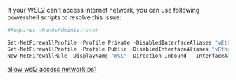 If your WSL2 can't access internet network, you can use following powershell scripts to resolve this issue:

```powershell
#Requires -RunAsAdministrator

Set-NetFirewallProfile -Profile Private -DisabledInterfaceAliases "vEthernet (WSL)"
Set-NetFirewallProfile -Profile Public -DisabledInterfaceAliases "vEthernet (WSL)"
New-NetFirewallRule -DisplayName "WSL" -Direction Inbound  -InterfaceAlias "vEthernet (WSL)"  -Action Allow
```

[allow wsl2 access network.ps1](/assets/scripts/allow%20wsl2%20access%20network.ps1)